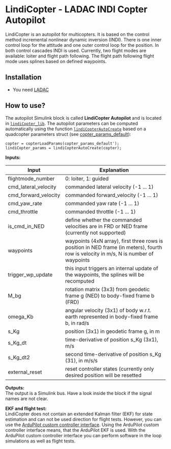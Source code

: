 # LindiCopter - LADAC INDI Copter Autopilot

LindiCopter is an autopilot for multicopters.
It is based on the control method incremental nonlinear dynamic inversion (INDI).
There is one inner control loop for the attitude and one outer control loop for the position.
In both control cascades INDI is used.
Currently, two flight modes are available: loiter and flight path following.
The flight path following flight mode uses splines based on defined waypoints.

## Installation

- You need [LADAC](https://github.com/iff-gsc/LADAC#readme)

## How to use?

The autopilot Simulink block is called __LindiCopter Autopilot__ and is located in [`lindiCopter_lib`](lindiCopter_lib.slx).
The autopilot parameters can be computed automatically using the function [`lindiCopterAutoCreate`](lindiCopterAutoCreate.m) based on a quadcopter parameters struct (see [copter_params_default](../../../aircraft/multicopters/complete/quadcopter/copter_params_default.m)):
```
copter = copterLoadParams(copter_params_default');
lindiCopter_params = lindiCopterAutoCreate(copter);
```

**Inputs:**

Input | Explanation
--- | ---
flightmode_number | 0: loiter, 1: guided
cmd_lateral_velocity | commanded lateral velocity (-1 ... 1)
cmd_forward_velocity | commanded forward_velocity (-1 ... 1)
cmd_yaw_rate | commanded yaw rate (-1 ... 1)
cmd_throttle | commanded throttle (-1 ... 1)
is_cmd_in_NED | define whether the commanded velocities are in FRD or NED frame (currently not supported)
waypoints | waypoints (4xN array), first three rows is position in NED frame (in meters), fourth row is velocity in m/s, N is number of waypoints
trigger_wp_update | this input triggers an internal update of the waypoints, the splines will be recomputed
M_bg | rotation matrix (3x3) from geodetic frame g (NED) to body-fixed frame b (FRD)
omega_Kb | angular velocity (3x1) of body w.r.t. earth represented in body-fixed frame b, in rad/s
s_Kg | position (3x1) in geodetic frame g, in m
s_Kg_dt | time-derivative of position s_Kg (3x1), m/s
s_Kg_dt2 | second time-derivative of position s_Kg (31), in m/s/s
external_reset | reset controller states (currently only desired position will be resetted

**Outputs:**  
The output is a Simulink bus.
Have a look inside the block if the signal names are not clear.

**EKF and flight test:**  
LindiCopter does not contain an extended Kalman filter (EKF) for state estimation and can not be used direction for flight tests.
However, you can use the [ArduPilot custom controller interface](../../../utilities/interfaces_external_programs/ArduPilot_custom_controller#readme).
Using the ArduPilot custom controller interface means, that the ArduPilot EKF is used.
With the ArduPilot custom controller interface you can perform software in the loop simulations as well as flight tests.

